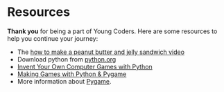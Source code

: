# Resources

**Thank you** for being a part of Young Coders. Here are some resources
to help you continue your journey:

- The [how to make a peanut butter and jelly sandwich video](https://youtu.be/KUB-aJXquUA?t=1168)
- Download python from [python.org](https://www.python.org/)
- [Invent Your Own Computer Games with Python](https://inventwithpython.com/#invent)
- [Making Games with Python &amp; Pygame](https://inventwithpython.com/#pygame)
- More information about [Pygame](https://www.pygame.org).
